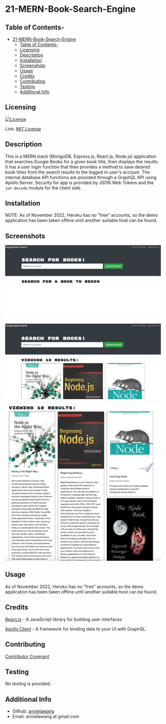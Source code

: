 # 21-MERN-Book-Search-Engine

## Table of Contents-

- [21-MERN-Book-Search-Engine](#21-mern-book-search-engine)
  - [Table of Contents-](#table-of-contents-)
  - [Licensing](#licensing)
  - [Description](#description)
  - [Installation](#installation)
  - [Screenshots](#screenshots)
  - [Usage](#usage)
  - [Credits](#credits)
  - [Contributing](#contributing)
  - [Testing](#testing)
  - [Additional Info](#additional-info)

## Licensing

[![License](https://img.shields.io/badge/license-MIT-green)](./LICENSE)

Link: [MIT License](https://opensource.org/licenses/MIT)

## Description

This is a MERN stack (MongoDB, Express.js, React.js, Node.js) application that searches Google Books for a given book title, then displays the results. It has a user login function that then provides a method to save desired book titles from the search results to the logged in user's account. The internal database API functions are provided through a GraphQL API using Apollo Server. Security for app is provided by JSON Web Tokens and the `jwt-decode` module for the client side.

## Installation

NOTE: As of November 2022, Heroku has no "free" accounts, so the demo application has been taken offline until another suitable host can be found.

## Screenshots

![screenshot1](./assets/screenshot1.png)

![screenshot2](./assets/screenshot2.png)

![screesnhot3](./assets/screenshot3.png)

## Usage

As of November 2022, Heroku has no "free" accounts, so the demo application has been taken offline until another suitable host can be found.

## Credits

[React.js](https://reactjs.org/) - A JavaScript library for building user interfaces

[Apollo Client](https://www.apollographql.com/apollo-client) - A framework for binding data to your UI with GraphQL.

## Contributing

[Contributor Covenant](https://www.contributor-covenant.org/)

## Testing

No testing is provided.

## Additional Info

- Github: [annielawang](https://github.com/annielawang)
- Email: annielawang at gmail.com
